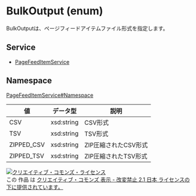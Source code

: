 # BulkOutput (enum)

BulkOutputは、ページフィードアイテムファイル形式を指定します。

## Service

- [PageFeedItemService](../../services/PageFeedItemService.md)

## Namespace

[PageFeedItemService#Namespace](../../services/PageFeedItemService.md#namespace)

| 値          | データ型       | 説明               |
|------------|------------|------------------|
| CSV        | xsd:string | CSV形式         |
| TSV        | xsd:string | TSV形式         |
| ZIPPED_CSV | xsd:string | ZIP圧縮されたCSV形式 |
| ZIPPED_TSV | xsd:string | ZIP圧縮されたTSV形式 |

[![クリエイティブ・コモンズ・ライセンス](https://i.creativecommons.org/l/by-nd/2.1/jp/88x31.png)](http://creativecommons.org/licenses/by-nd/2.1/jp/)<br>
この 作品 は [クリエイティブ・コモンズ 表示 - 改変禁止 2.1 日本 ライセンスの下に提供されています。](http://creativecommons.org/licenses/by-nd/2.1/jp/)

